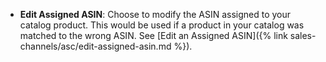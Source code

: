 
- **Edit Assigned ASIN**: Choose to modify the ASIN assigned to your catalog product. This would be used if a product in your catalog was matched to the wrong ASIN. See [Edit an Assigned ASIN]({% link sales-channels/asc/edit-assigned-asin.md %}).
